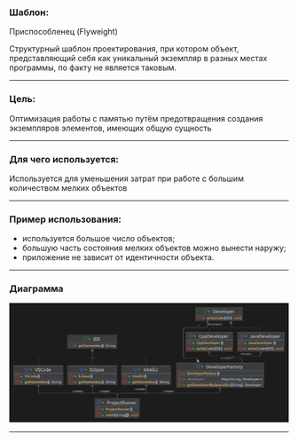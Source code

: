 ### Шаблон:

Приспособленец (Flyweight)

Cтруктурный шаблон проектирования, при котором объект, представляющий себя как уникальный экземпляр
в разных местах программы, по факту не является таковым.

----------------------------------------------------------------------------------------------------------------------
### Цель:

Оптимизация работы с памятью путём предотвращения создания экземпляров элементов, имеющих общую сущность

----------------------------------------------------------------------------------------------------------------------
### Для чего используется:

Используется для уменьшения затрат при работе с большим количеством мелких объектов

----------------------------------------------------------------------------------------------------------------------
### Пример использования:

- используется большое число объектов;
- большую часть состояния мелких объектов можно вынести наружу;
- приложение не зависит от идентичности объекта.
----------------------------------------------------------------------------------------------------------------------
### Диаграмма

![flywieght.png](..%2F..%2F..%2Fdiagrams%2Fflywieght.png)

----------------------------------------------------------------------------------------------------------------------